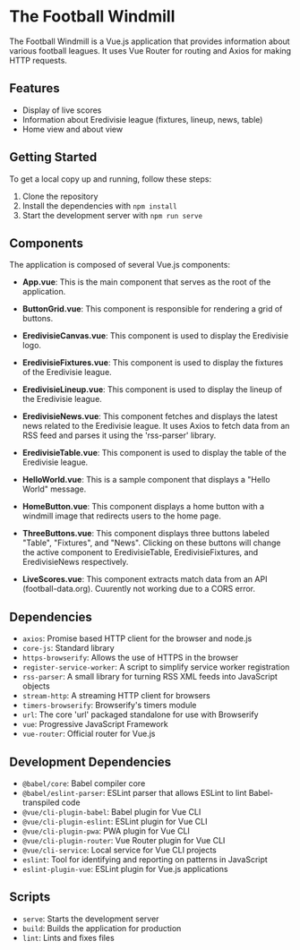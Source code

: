 # The Football Windmill

The Football Windmill is a Vue.js application that provides information about various football leagues. It uses Vue Router for routing and Axios for making HTTP requests.

## Features

- Display of live scores
- Information about Eredivisie league (fixtures, lineup, news, table)
- Home view and about view


## Getting Started

To get a local copy up and running, follow these steps:

1. Clone the repository
2. Install the dependencies with `npm install`
3. Start the development server with `npm run serve`

## Components

The application is composed of several Vue.js components:

- **App.vue**: This is the main component that serves as the root of the application.

- **ButtonGrid.vue**: This component is responsible for rendering a grid of buttons.

- **EredivisieCanvas.vue**: This component is used to display the Eredivisie logo.

- **EredivisieFixtures.vue**: This component is used to display the fixtures of the Eredivisie league.

- **EredivisieLineup.vue**: This component is used to display the lineup of the Eredivisie league.

- **EredivisieNews.vue**: This component fetches and displays the latest news related to the Eredivisie league. It uses Axios to fetch data from an RSS feed and parses it using the 'rss-parser' library.

- **EredivisieTable.vue**: This component is used to display the table of the Eredivisie league.

- **HelloWorld.vue**: This is a sample component that displays a "Hello World" message.

- **HomeButton.vue**: This component displays a home button with a windmill image that redirects users to the home page.

- **ThreeButtons.vue**: This component displays three buttons labeled "Table", "Fixtures", and "News". Clicking on these buttons will change the active component to EredivisieTable, EredivisieFixtures, and EredivisieNews respectively.

- **LiveScores.vue**: This component extracts match data from an API (football-data.org). Cuurently not working due to a CORS error.

## Dependencies

- `axios`: Promise based HTTP client for the browser and node.js
- `core-js`: Standard library
- `https-browserify`: Allows the use of HTTPS in the browser
- `register-service-worker`: A script to simplify service worker registration
- `rss-parser`: A small library for turning RSS XML feeds into JavaScript objects
- `stream-http`: A streaming HTTP client for browsers
- `timers-browserify`: Browserify's timers module
- `url`: The core 'url' packaged standalone for use with Browserify
- `vue`: Progressive JavaScript Framework
- `vue-router`: Official router for Vue.js

## Development Dependencies

- `@babel/core`: Babel compiler core
- `@babel/eslint-parser`: ESLint parser that allows ESLint to lint Babel-transpiled code
- `@vue/cli-plugin-babel`: Babel plugin for Vue CLI
- `@vue/cli-plugin-eslint`: ESLint plugin for Vue CLI
- `@vue/cli-plugin-pwa`: PWA plugin for Vue CLI
- `@vue/cli-plugin-router`: Vue Router plugin for Vue CLI
- `@vue/cli-service`: Local service for Vue CLI projects
- `eslint`: Tool for identifying and reporting on patterns in JavaScript
- `eslint-plugin-vue`: ESLint plugin for Vue.js applications

## Scripts

- `serve`: Starts the development server
- `build`: Builds the application for production
- `lint`: Lints and fixes files

